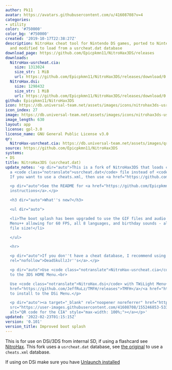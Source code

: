 ```yaml
---
author: Pk11
avatar: https://avatars.githubusercontent.com/u/41608708?v=4
categories:
- utility
color: '#750000'
color_bg: '#750000'
created: '2019-10-17T22:38:27Z'
description: NitroHax cheat tool for Nintendo DS games, ported to Nintendo DSi / 3DS
  and modified to load from a usrcheat.dat database
download_page: https://github.com/Epicpkmn11/NitroHax3DS/releases
downloads:
  NitroHax-usrcheat.cia:
    size: 1313024
    size_str: 1 MiB
    url: https://github.com/Epicpkmn11/NitroHax3DS/releases/download/0.101/NitroHax-usrcheat.cia
  NitroHax.dsi:
    size: 1298432
    size_str: 1 MiB
    url: https://github.com/Epicpkmn11/NitroHax3DS/releases/download/0.101/NitroHax.dsi
github: Epicpkmn11/NitroHax3DS
icon: https://db.universal-team.net/assets/images/icons/nitrohax3ds-usrcheat-dat.png
icon_index: 27
image: https://db.universal-team.net/assets/images/icons/nitrohax3ds-usrcheat-dat.png
image_length: 630
layout: app
license: gpl-3.0
license_name: GNU General Public License v3.0
qr:
  NitroHax-usrcheat.cia: https://db.universal-team.net/assets/images/qr/nitrohax-usrcheat-cia.png
source: https://github.com/Epicpkmn11/NitroHax3DS
systems:
- DS
title: NitroHax3DS (usrcheat.dat)
update_notes: '<p dir="auto">This is a fork of NitroHax3DS that loads cheats from
  a <code class="notranslate">usrcheat.dat</code> file instead of <code class="notranslate">cheats.xml</code>.
  If you want to use a cheats.xml, then use <a href="https://github.com/ahezard/NitroHax3DS/releases">ahezard/NitroHax3DS</a>.</p>

  <p dir="auto">See the README for <a href="https://github.com/Epicpkmn11/NitroHax3DS#usage-revised-for-dsi3ds-do-not-attempt-to-use-this-build-on-a-original-dsds-lite-use-chishms-original-build-instead">usage
  instructions</a>.</p>

  <h3 dir="auto">What''s new?</h3>

  <ul dir="auto">

  <li>The boot splash has been upgraded to use the GIF files and audio from TWiLight
  Menu++ allowing for 60 FPS, all 8 languages, and birthday sounds - all with a smaller
  file size!</li>

  </ul>

  <hr>

  <p dir="auto">If you don''t have a cheat database, I recommend using <a href="https://gbatemp.net/threads/deadskullzjrs-nds-cheat-databases.488711/"
  rel="nofollow">DeadSkullzJr''s</a>.</p>

  <p dir="auto">Use <code class="notranslate">NitroHax-usrcheat.cia</code> to install
  to the 3DS HOME Menu.<br>

  Use <code class="notranslate">NitroHax.dsi</code> with TWiLight Menu++ or with <a
  href="https://github.com/JeffRuLz/TMFH/releases">TMFH</a>/<a href="https://github.com/Epicpkmn11/NTM/releases">NTM</a>
  to install to the DSi Menu.</p>

  <p dir="auto"><a target="_blank" rel="noopener noreferrer" href="https://user-images.githubusercontent.com/41608708/155246853-533de731-0e0e-47f0-986a-7c009961f665.png"><img
  src="https://user-images.githubusercontent.com/41608708/155246853-533de731-0e0e-47f0-986a-7c009961f665.png"
  alt="QR code for the CIA" style="max-width: 100%;"></a></p>'
updated: '2022-02-23T01:15:15Z'
version: '0.101'
version_title: Improved boot splash
---
```

This is for use on DSi/3DS from internal SD, if using a flashcard see [NitroHax](nitrohax). This fork uses a `usrcheat.dat` database, see [the original](nitrohax3ds) to use a `cheats.xml` database.

If using on DSi make sure you have [Unlaunch installed](https://dsi.cfw.guide/installing-unlaunch.html)